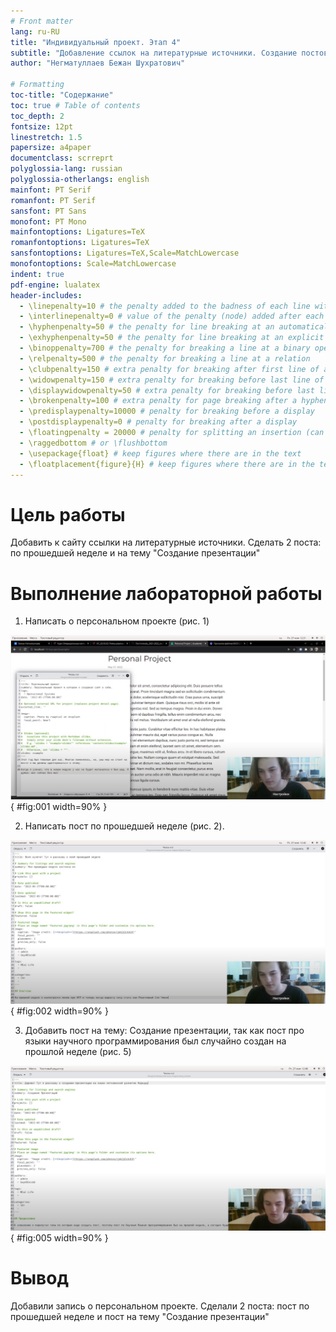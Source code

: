 ```yaml
---
# Front matter
lang: ru-RU
title: "Индивидуальный проект. Этап 4"
subtitle: "Добавление ссылок на литературные источники. Создание постов."
author: "Негматуллаев Бежан Шухратович"

# Formatting
toc-title: "Содержание"
toc: true # Table of contents
toc_depth: 2
fontsize: 12pt
linestretch: 1.5
papersize: a4paper
documentclass: scrreprt
polyglossia-lang: russian
polyglossia-otherlangs: english
mainfont: PT Serif
romanfont: PT Serif
sansfont: PT Sans
monofont: PT Mono
mainfontoptions: Ligatures=TeX
romanfontoptions: Ligatures=TeX
sansfontoptions: Ligatures=TeX,Scale=MatchLowercase
monofontoptions: Scale=MatchLowercase
indent: true
pdf-engine: lualatex
header-includes:
  - \linepenalty=10 # the penalty added to the badness of each line within a paragraph (no associated penalty node) Increasing the value makes tex try to have fewer lines in the paragraph.
  - \interlinepenalty=0 # value of the penalty (node) added after each line of a paragraph.
  - \hyphenpenalty=50 # the penalty for line breaking at an automatically inserted hyphen
  - \exhyphenpenalty=50 # the penalty for line breaking at an explicit hyphen
  - \binoppenalty=700 # the penalty for breaking a line at a binary operator
  - \relpenalty=500 # the penalty for breaking a line at a relation
  - \clubpenalty=150 # extra penalty for breaking after first line of a paragraph
  - \widowpenalty=150 # extra penalty for breaking before last line of a paragraph
  - \displaywidowpenalty=50 # extra penalty for breaking before last line before a display math
  - \brokenpenalty=100 # extra penalty for page breaking after a hyphenated line
  - \predisplaypenalty=10000 # penalty for breaking before a display
  - \postdisplaypenalty=0 # penalty for breaking after a display
  - \floatingpenalty = 20000 # penalty for splitting an insertion (can only be split footnote in standard LaTeX)
  - \raggedbottom # or \flushbottom
  - \usepackage{float} # keep figures where there are in the text
  - \floatplacement{figure}{H} # keep figures where there are in the text
---
```



# Цель работы

Добавить к сайту ссылки на литературные источники. Сделать 2 поста: по прошедшей неделе и на тему "Создание презентации"

# Выполнение лабораторной работы

1. Написать о персональном проекте (рис. 1)

![Редактирование шаблона](image/1.png){ #fig:001 width=90% }

2. Написать пост по прошедшей неделе (рис. 2).

![Пост по прошедшей неделе](image/2.png){ #fig:002 width=90% }

3. Добавить пост на тему: Создание презентации, так как пост про языки научного программирования был случайно создан на прошлой неделе  (рис. 5)

![Пост](image/3.png){ #fig:005 width=90% }


# Вывод

Добавили запись о персональном проекте. Сделали 2 поста: пост по прошедшей неделе и пост на тему "Создание презентации"
